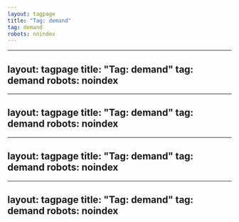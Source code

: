 ```yaml
---
layout: tagpage
title: "Tag: demand"
tag: demand
robots: noindex
---
```

---
layout: tagpage
title: "Tag: demand"
tag: demand
robots: noindex
---
---
layout: tagpage
title: "Tag: demand"
tag: demand
robots: noindex
---
---
layout: tagpage
title: "Tag: demand"
tag: demand
robots: noindex
---
---
layout: tagpage
title: "Tag: demand"
tag: demand
robots: noindex
---
